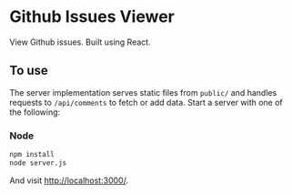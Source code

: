 # Github Issues Viewer

View Github issues. Built using React.

## To use

The server implementation serves static files from `public/` and handles requests to `/api/comments` to fetch or add data. Start a server with one of the following:

### Node

```sh
npm install
node server.js
```

And visit <http://localhost:3000/>.
